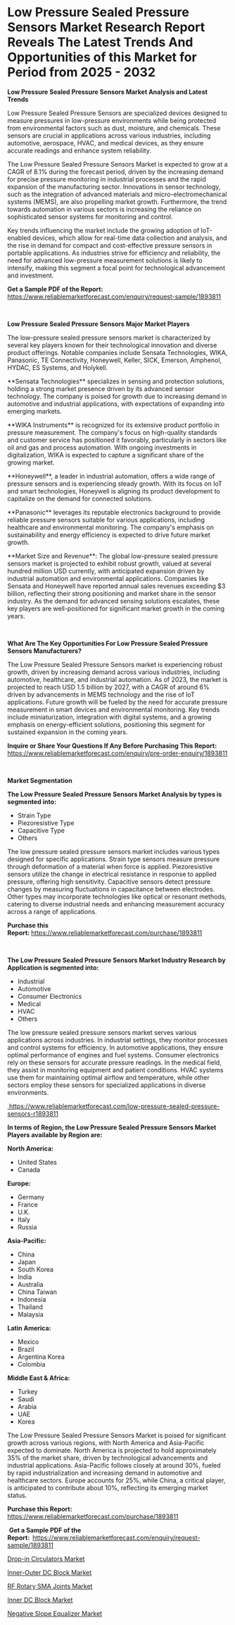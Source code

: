 <p><h1>Low Pressure Sealed Pressure Sensors Market Research Report Reveals The Latest Trends And Opportunities of this Market for Period from 2025 - 2032</h1></p><p><strong>Low Pressure Sealed Pressure Sensors Market Analysis and Latest Trends</strong></p>
<p><p>Low Pressure Sealed Pressure Sensors are specialized devices designed to measure pressures in low-pressure environments while being protected from environmental factors such as dust, moisture, and chemicals. These sensors are crucial in applications across various industries, including automotive, aerospace, HVAC, and medical devices, as they ensure accurate readings and enhance system reliability.</p><p>The Low Pressure Sealed Pressure Sensors Market is expected to grow at a CAGR of 8.1% during the forecast period, driven by the increasing demand for precise pressure monitoring in industrial processes and the rapid expansion of the manufacturing sector. Innovations in sensor technology, such as the integration of advanced materials and micro-electromechanical systems (MEMS), are also propelling market growth. Furthermore, the trend towards automation in various sectors is increasing the reliance on sophisticated sensor systems for monitoring and control.</p><p>Key trends influencing the market include the growing adoption of IoT-enabled devices, which allow for real-time data collection and analysis, and the rise in demand for compact and cost-effective pressure sensors in portable applications. As industries strive for efficiency and reliability, the need for advanced low-pressure measurement solutions is likely to intensify, making this segment a focal point for technological advancement and investment.</p></p>
<p><strong>Get a Sample PDF of the Report:&nbsp;</strong> <a href="https://www.reliablemarketforecast.com/enquiry/request-sample/1893811?utm_campaign=1080&utm_medium=2&utm_source=Github&utm_content=ia&utm_term=07042025&utm_id=low-pressure-sealed-pressure-sensors">https://www.reliablemarketforecast.com/enquiry/request-sample/1893811</a></p>
<p>&nbsp;</p>
<p><strong>Low Pressure Sealed Pressure Sensors Major Market Players</strong></p>
<p><p>The low-pressure sealed pressure sensors market is characterized by several key players known for their technological innovation and diverse product offerings. Notable companies include Sensata Technologies, WIKA, Panasonic, TE Connectivity, Honeywell, Keller, SICK, Emerson, Amphenol, HYDAC, ES Systems, and Holykell.</p><p>**Sensata Technologies** specializes in sensing and protection solutions, holding a strong market presence driven by its advanced sensor technology. The company is poised for growth due to increasing demand in automotive and industrial applications, with expectations of expanding into emerging markets.</p><p>**WIKA Instruments** is recognized for its extensive product portfolio in pressure measurement. The company's focus on high-quality standards and customer service has positioned it favorably, particularly in sectors like oil and gas and process automation. With ongoing investments in digitalization, WIKA is expected to capture a significant share of the growing market.</p><p>**Honeywell**, a leader in industrial automation, offers a wide range of pressure sensors and is experiencing steady growth. With its focus on IoT and smart technologies, Honeywell is aligning its product development to capitalize on the demand for connected solutions.</p><p>**Panasonic** leverages its reputable electronics background to provide reliable pressure sensors suitable for various applications, including healthcare and environmental monitoring. The company's emphasis on sustainability and energy efficiency is expected to drive future market growth.</p><p>**Market Size and Revenue**: The global low-pressure sealed pressure sensors market is projected to exhibit robust growth, valued at several hundred million USD currently, with anticipated expansion driven by industrial automation and environmental applications. Companies like Sensata and Honeywell have reported annual sales revenues exceeding $3 billion, reflecting their strong positioning and market share in the sensor industry. As the demand for advanced sensing solutions escalates, these key players are well-positioned for significant market growth in the coming years.</p></p>
<p>&nbsp;</p>
<p><strong>What Are The Key Opportunities For Low Pressure Sealed Pressure Sensors Manufacturers?</strong></p>
<p><p>The Low Pressure Sealed Pressure Sensors market is experiencing robust growth, driven by increasing demand across various industries, including automotive, healthcare, and industrial automation. As of 2023, the market is projected to reach USD 1.5 billion by 2027, with a CAGR of around 6% driven by advancements in MEMS technology and the rise of IoT applications. Future growth will be fueled by the need for accurate pressure measurement in smart devices and environmental monitoring. Key trends include miniaturization, integration with digital systems, and a growing emphasis on energy-efficient solutions, positioning this segment for sustained expansion in the coming years.</p></p>
<p><strong>Inquire or Share Your Questions If Any Before Purchasing This Report:</strong> <a href="https://www.reliablemarketforecast.com/enquiry/pre-order-enquiry/1893811?utm_campaign=1080&utm_medium=2&utm_source=Github&utm_content=ia&utm_term=07042025&utm_id=low-pressure-sealed-pressure-sensors">https://www.reliablemarketforecast.com/enquiry/pre-order-enquiry/1893811</a></p>
<p>&nbsp;</p>
<p><strong>Market Segmentation</strong></p>
<p><strong>The Low Pressure Sealed Pressure Sensors Market Analysis by types is segmented into:</strong></p>
<p><ul><li>Strain Type</li><li>Piezoresistive Type</li><li>Capacitive Type</li><li>Others</li></ul></p>
<p><p>The low pressure sealed pressure sensors market includes various types designed for specific applications. Strain type sensors measure pressure through deformation of a material when force is applied. Piezoresistive sensors utilize the change in electrical resistance in response to applied pressure, offering high sensitivity. Capacitive sensors detect pressure changes by measuring fluctuations in capacitance between electrodes. Other types may incorporate technologies like optical or resonant methods, catering to diverse industrial needs and enhancing measurement accuracy across a range of applications.</p></p>
<p><strong>Purchase this Report:&nbsp;</strong><a href="https://www.reliablemarketforecast.com/purchase/1893811?utm_campaign=1080&utm_medium=2&utm_source=Github&utm_content=ia&utm_term=07042025&utm_id=low-pressure-sealed-pressure-sensors">https://www.reliablemarketforecast.com/purchase/1893811</a></p>
<p>&nbsp;</p>
<p><strong>The Low Pressure Sealed Pressure Sensors Market Industry Research by Application is segmented into:</strong></p>
<p><ul><li>Industrial</li><li>Automotive</li><li>Consumer Electronics</li><li>Medical</li><li>HVAC</li><li>Others</li></ul></p>
<p><p>The low pressure sealed pressure sensors market serves various applications across industries. In industrial settings, they monitor processes and control systems for efficiency. In automotive applications, they ensure optimal performance of engines and fuel systems. Consumer electronics rely on these sensors for accurate pressure readings. In the medical field, they assist in monitoring equipment and patient conditions. HVAC systems use them for maintaining optimal airflow and temperature, while other sectors employ these sensors for specialized applications in diverse environments.</p></p>
<p><a href="https://www.reliablemarketforecast.com/low-pressure-sealed-pressure-sensors-r1893811?utm_campaign=1080&utm_medium=2&utm_source=Github&utm_content=ia&utm_term=07042025&utm_id=low-pressure-sealed-pressure-sensors">&nbsp;https://www.reliablemarketforecast.com/low-pressure-sealed-pressure-sensors-r1893811</a></p>
<p><strong>In terms of Region, the Low Pressure Sealed Pressure Sensors Market Players available by Region are:</strong></p>
<p>
    <p> <strong> North America: </strong>
        <ul>
            <li>United States</li>
            <li>Canada</li>
        </ul>
        </p> 
    <p> <strong> Europe: </strong>
        <ul>
            <li>Germany</li>
            <li>France</li>
            <li>U.K.</li>
            <li>Italy</li>
            <li>Russia</li>
        </ul>
        </p> 
    <p> <strong> Asia-Pacific: </strong>
        <ul>
            <li>China</li>
            <li>Japan</li>
            <li>South Korea</li>
            <li>India</li>
            <li>Australia</li>
            <li>China Taiwan</li>
            <li>Indonesia</li>
            <li>Thailand</li>
            <li>Malaysia</li>
        </ul>
        </p> 
    <p> <strong> Latin America: </strong>
        <ul>
            <li>Mexico</li>
            <li>Brazil</li>
            <li>Argentina Korea</li>
            <li>Colombia</li>
        </ul>
        </p> 
    <p> <strong> Middle East & Africa: </strong>
        <ul>
            <li>Turkey</li>
            <li>Saudi</li>
            <li>Arabia</li>
            <li>UAE</li>
            <li>Korea</li>
        </ul>
    </p>
    </p>
<p><p>The Low Pressure Sealed Pressure Sensors Market is poised for significant growth across various regions, with North America and Asia-Pacific expected to dominate. North America is projected to hold approximately 35% of the market share, driven by technological advancements and industrial applications. Asia-Pacific follows closely at around 30%, fueled by rapid industrialization and increasing demand in automotive and healthcare sectors. Europe accounts for 25%, while China, a critical player, is anticipated to contribute about 10%, reflecting its emerging market status.</p></p>
<p><strong>Purchase this Report: </strong><a href="https://www.reliablemarketforecast.com/purchase/1893811?utm_campaign=1080&utm_medium=2&utm_source=Github&utm_content=ia&utm_term=07042025&utm_id=low-pressure-sealed-pressure-sensors">https://www.reliablemarketforecast.com/purchase/1893811</a></p>
<p>&nbsp;<strong>Get a Sample PDF of the Report:&nbsp;&nbsp;</strong><a href="https://www.reliablemarketforecast.com/enquiry/request-sample/1893811?utm_campaign=1080&utm_medium=2&utm_source=Github&utm_content=ia&utm_term=07042025&utm_id=low-pressure-sealed-pressure-sensors">https://www.reliablemarketforecast.com/enquiry/request-sample/1893811</a></p>
<p><strong></strong></p>
<p><p><a href="https://github.com/lazloklitz2e/Market-Research-Report-List-1/blob/main/drop-in-circulators-market.md?utm_campaign=1080&utm_medium=2&utm_source=Github&utm_content=ia&utm_term=07042025&utm_id=low-pressure-sealed-pressure-sensors">Drop-in Circulators Market</a></p><p><a href="https://github.com/auriashetzxj/Market-Research-Report-List-1/blob/main/inner-outer-dc-block-market.md?utm_campaign=1080&utm_medium=2&utm_source=Github&utm_content=ia&utm_term=07042025&utm_id=low-pressure-sealed-pressure-sensors">Inner-Outer DC Block Market</a></p><p><a href="https://github.com/rueffmuoloqw/Market-Research-Report-List-1/blob/main/rf-rotary-sma-joints-market.md?utm_campaign=1080&utm_medium=2&utm_source=Github&utm_content=ia&utm_term=07042025&utm_id=low-pressure-sealed-pressure-sensors">RF Rotary SMA Joints Market</a></p><p><a href="https://github.com/wycheelwayeu/Market-Research-Report-List-1/blob/main/inner-dc-block-market.md?utm_campaign=1080&utm_medium=2&utm_source=Github&utm_content=ia&utm_term=07042025&utm_id=low-pressure-sealed-pressure-sensors">Inner DC Block Market</a></p><p><a href="https://github.com/pezezlarue7h/Market-Research-Report-List-1/blob/main/negative-slope-equalizer-market.md?utm_campaign=1080&utm_medium=2&utm_source=Github&utm_content=ia&utm_term=07042025&utm_id=low-pressure-sealed-pressure-sensors">Negative Slope Equalizer Market</a></p></p>